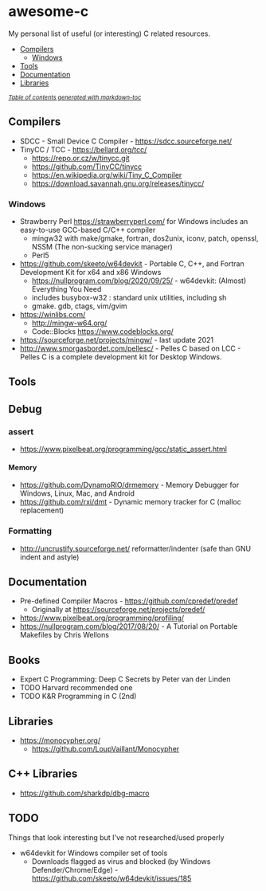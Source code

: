 # awesome-c

My personal list of useful (or interesting) C related resources.

  * [Compilers](#compilers)
    + [Windows](#windows)
  * [Tools](#tools)
  * [Documentation](#documentation)
  * [Libraries](#libraries)

<small><i><a href='http://ecotrust-canada.github.io/markdown-toc/'>Table of contents generated with markdown-toc</a></i></small>


## Compilers

  * SDCC - Small Device C Compiler - https://sdcc.sourceforge.net/
  * TinyCC / TCC - https://bellard.org/tcc/
      * https://repo.or.cz/w/tinycc.git
      * https://github.com/TinyCC/tinycc
      * https://en.wikipedia.org/wiki/Tiny_C_Compiler
      * https://download.savannah.gnu.org/releases/tinycc/

### Windows

  * Strawberry Perl https://strawberryperl.com/ for Windows includes an easy-to-use GCC-based C/C++ compiler
      * mingw32 with make/gmake, fortran, dos2unix, iconv, patch, openssl, NSSM (The non-sucking service manager)
      * Perl5
  * https://github.com/skeeto/w64devkit - Portable C, C++, and Fortran Development Kit for x64 and x86 Windows
      * https://nullprogram.com/blog/2020/09/25/ - w64devkit: (Almost) Everything You Need
      * includes busybox-w32 : standard unix utilities, including sh
      * gmake. gdb, ctags, vim/gvim
  * https://winlibs.com/
      * http://mingw-w64.org/
      * Code::Blocks https://www.codeblocks.org/
  * https://sourceforge.net/projects/mingw/ - last update 2021
  * http://www.smorgasbordet.com/pellesc/ - Pelles C based on LCC - Pelles C is a complete development kit for Desktop Windows.

## Tools

## Debug

### assert

   * https://www.pixelbeat.org/programming/gcc/static_assert.html
#### Memory

  * https://github.com/DynamoRIO/drmemory - Memory Debugger for Windows, Linux, Mac, and Android
  * https://github.com/rxi/dmt - Dynamic memory tracker for C (malloc replacement)

### Formatting

  *  http://uncrustify.sourceforge.net/ reformatter/indenter (safe than GNU indent and astyle)

## Documentation

  * Pre-defined Compiler Macros - https://github.com/cpredef/predef
      * Originally at https://sourceforge.net/projects/predef/
  * https://www.pixelbeat.org/programming/profiling/
  * https://nullprogram.com/blog/2017/08/20/ - A Tutorial on Portable Makefiles by Chris Wellons


## Books

  * Expert C Programming: Deep C Secrets by Peter van der Linden
  * TODO Harvard recommended one
  * TODO K&R Programming in C (2nd)

## Libraries

  * https://monocypher.org/
      * https://github.com/LoupVaillant/Monocypher

## C++ Libraries

  * https://github.com/sharkdp/dbg-macro

## TODO

Things that look interesting but I've not researched/used properly

  * w64devkit for Windows compiler set of tools
      * Downloads flagged as virus and blocked (by Windows Defender/Chrome/Edge) - https://github.com/skeeto/w64devkit/issues/185
